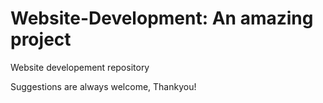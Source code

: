 # Website-Development: An amazing project
Website developement repository

Suggestions are always welcome, Thankyou!
